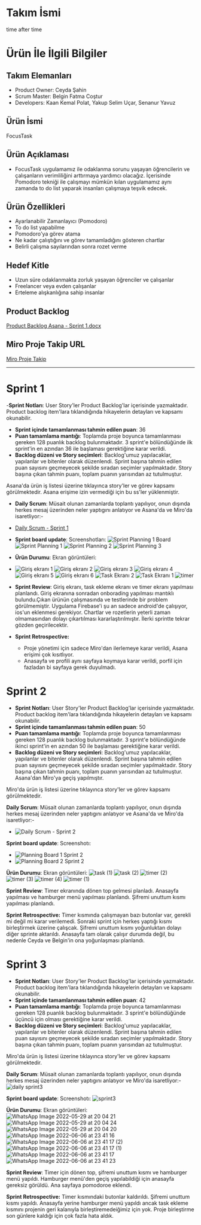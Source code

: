 # Takım İsmi
time after time
# Ürün İle İlgili Bilgiler
## Takım Elemanları
- Product Owner: Ceyda Şahin
- Scrum Master: Belgin Fatma Coştur
- Developers: Kaan Kemal Polat, Yakup Selim Uçar, Senanur Yavuz
## Ürün İsmi
FocusTask
## Ürün Açıklaması
- FocusTask uygulamamız ile odaklanma sorunu yaşayan öğrencilerin ve çalışanların verimliliğini arttırmaya yardımcı olacağız. İçerisinde Pomodoro tekniği ile çalışmayı mümkün kılan uygulamamız aynı zamanda to do list yaparak insanları çalışmaya teşvik edecek.
## Ürün Özellikleri
- Ayarlanabilir Zamanlayıcı (Pomodoro)
- To do list yapabilme
- Pomodoro'ya görev atama
- Ne kadar çalıştığını ve görev tamamladığını gösteren chartlar
- Belirli çalışma sayılarından sonra rozet verme
## Hedef Kitle
- Uzun süre odaklanmakta zorluk yaşayan öğrenciler ve çalışanlar
- Freelancer veya evden çalışanlar
- Erteleme alışkanlığına sahip insanlar
## Product Backlog 
[Product Backlog Asana - Sprint 1.docx](https://github.com/no145flutterapp/no145/files/8650763/Product.Backlog.Asana.-.Sprint.1.docx)
## Miro Proje Takip URL
[Miro Proje Takip](https://miro.com/app/board/uXjVO7wA19E=/?share_link_id=137929258355)

---
# Sprint 1
-**Sprint Notları**: User Story'ler Product Backlog'lar içerisinde yazmaktadır. Product backlog item'lara tıklandığında hikayelerin detayları ve kapsamı okunabilir. 
- **Sprint içinde tamamlanması tahmin edilen puan**: 36
- **Puan tamamlama mantığı**: Toplamda proje boyunca tamamlanması gereken 128 puanlık backlog bulunmaktadır. 3 sprint'e bölündüğünde ilk sprint'in en azından 36 ile başlaması gerektiğine karar verildi.
- **Backlog düzeni ve Story seçimleri**: Backlog'umuz yapılacaklar, yapılanlar ve bitenler olarak düzenlendi. Sprint başına tahmin edilen puan sayısını geçmeyecek şekilde sıradan seçimler yapılmaktadır. Story başına çıkan tahmin puanı, toplam puanın yarısından az tutulmuştur.

 Asana'da ürün iş listesi üzerine tıklayınca story'ler ve görev kapsamı görülmektedir. Asana erişime izin vermediği için bu ss'ler yüklenmiştir.
 
 - **Daily Scrum**: Müsait olunan zamanlarda toplantı yapılıyor, onun dışında herkes mesaj üzerinden neler yaptıgını anlatıyor ve Asana'da ve Miro'da isaretliyor:-
 - [Daily Scrum - Sprint 1](https://user-images.githubusercontent.com/104396899/167386788-a67af617-5bed-423b-945e-5b20f919ad37.png)
 
 - **Sprint board update**: Screenshotları:
 ![Sprint Planning 1 Board](https://user-images.githubusercontent.com/104396899/167392908-ad5cdcb9-073d-4c76-b21e-2b8cd13fe2c9.png)
 ![Sprint Planning 1](https://user-images.githubusercontent.com/104396899/167392919-3ebc536f-00e6-4869-9147-5a1d29354dac.png)
 ![Sprint Planning 2](https://user-images.githubusercontent.com/104396899/167392955-5bae1c2e-fb84-4897-89a6-0e39f529e660.png)
 ![Sprint Planning 3](https://user-images.githubusercontent.com/104396899/167392986-8ffcff0a-1064-4dcb-b9bc-ce5012221dcb.png)
 
 - **Ürün Durumu**: Ekran görüntüleri:
 - ![Giriş ekranı 1](https://user-images.githubusercontent.com/104396899/167448164-e378d77d-a2dc-4e2e-be9e-33422ce86e33.jpeg)
![Giriş ekranı 2](https://user-images.githubusercontent.com/104396899/167448170-e5edfcab-a18f-434b-a613-1f3d2300e891.jpeg)
![Giriş ekranı 3](https://user-images.githubusercontent.com/104396899/167448173-f6e44832-5084-456e-a37f-6e34a7893a05.jpeg)
![Giriş ekranı 4](https://user-images.githubusercontent.com/104396899/167448176-f8b12d1e-b245-4418-a5bf-f7d530f587a3.jpeg)
![Giriş ekranı 5](https://user-images.githubusercontent.com/104396899/167448181-ab31ab87-1f41-4f13-8e60-1007d692c8ff.jpeg)
![Giriş ekranı 6](https://user-images.githubusercontent.com/104396899/167448188-f4abadd3-326f-457f-95d4-21d49a7219ea.jpeg)
![Task Ekranı 2](https://user-images.githubusercontent.com/104396899/167464870-67a526ca-f8de-4c6b-b522-bbd7953c33cb.jpeg)
![Task Ekranı 1](https://user-images.githubusercontent.com/104396899/167464876-a34e77e3-cfb1-44e9-bd43-fed5c688f903.jpeg)
![timer](https://user-images.githubusercontent.com/104396899/167492699-202b144e-43b4-4862-9917-849533b237a4.jpeg)


- **Sprint Review**: 
Giriş ekranı, task ekleme ekranı ve timer ekranı yapılması planlandı. Giriş ekranına sonradan onborading yapılması mantıklı bulundu.Çıkan ürünün çalışmasında ve testlerinde bir problem görülmemiştir. Uygulama Firebase'i şu an sadece android'de çalışıyor, ios'un eklenmesi gerekiyor. Chartlar ve rozetlerin yeterli zaman olmamasından dolayı çıkartılması kararlaştırılmıştır. İlerki sprintte tekrar gözden geçirilecektir.

- **Sprint Retrospective:**
  - Proje yönetimi için sadece Miro'dan ilerlemeye karar verildi, Asana erişimi çok kısıtlıyor.
  - Anasayfa ve profili aynı sayfaya koymaya karar verildi, porfil için fazladan bi sayfaya gerek duyulmadı.

# Sprint 2
- **Sprint Notları**: User Story'ler Product Backlog'lar içerisinde yazmaktadır. Product backlog item'lara tıklandığında hikayelerin detayları ve kapsamı okunabilir.
- **Sprint içinde tamamlanması tahmin edilen puan**: 50
- **Puan tamamlama mantığı**: Toplamda proje boyunca tamamlanması gereken 128 puanlık backlog bulunmaktadır. 3 sprint'e bölündüğünde ikinci sprint'in en azından 50 ile başlaması gerektiğine karar verildi. 
- **Backlog düzeni ve Story seçimleri**: Backlog'umuz yapılacaklar, yapılanlar ve bitenler olarak düzenlendi. Sprint başına tahmin edilen puan sayısını geçmeyecek şekilde sıradan seçimler yapılmaktadır. Story başına çıkan tahmin puanı, toplam puanın yarısından az tutulmuştur. Asana'dan Miro'ya geçiş yapılmıştır.

Miro'da ürün iş listesi üzerine tıklayınca story'ler ve görev kapsamı görülmektedir.
 
 **Daily Scrum**: Müsait olunan zamanlarda toplantı yapılıyor, onun dışında herkes mesaj üzerinden neler yaptıgını anlatıyor ve Asana'da ve Miro'da isaretliyor:-
 - ![Daily Scrum - Sprint 2](https://user-images.githubusercontent.com/104396899/169777397-24bd7472-7942-4d0e-8d35-ec22bccca05f.png)

 **Sprint board update**: Screenshotı:
- ![Planning Board 1 Sprint 2](https://user-images.githubusercontent.com/104396899/169778249-c9265509-b3d1-4656-9fac-8a30957aca82.png)
- ![Planning Board 2 Sprint 2](https://user-images.githubusercontent.com/104396899/169777998-d28a8fd4-4b10-4db6-9ddc-acad974c08b4.png)

 **Ürün Durumu**: Ekran görüntüleri:
![task (1)](https://user-images.githubusercontent.com/104396899/169789666-a311262e-47fd-4b0f-9270-fd15750378ea.png)
![task (2)](https://user-images.githubusercontent.com/104396899/169789676-4a076674-7316-49f3-8184-12da29509d84.png)
![timer (2)](https://user-images.githubusercontent.com/104396899/169789679-0cbfe869-366d-4726-9387-d434d16d87ee.jpeg)
![timer (3)](https://user-images.githubusercontent.com/104396899/169789682-63e7f221-b57c-47cc-9b6b-ca4fdb1f52e8.jpeg)
![timer (4)](https://user-images.githubusercontent.com/104396899/169789683-dbf445e6-cb54-4f5f-a683-07aea8b7a47b.jpeg)
![timer (1)](https://user-images.githubusercontent.com/104396899/169789684-f53a3d8f-9a75-4b19-afc6-7dba48a37d7e.jpeg)

**Sprint Review**: 
Timer ekranında dönen top gelmesi planladı. Anasayfa yapılması ve hamburger menü yapılması planlandı. Şifremi unuttum kısmı yapılması planlandı.

 **Sprint Retrospective:**
Timer kısmında çalışmayan bazı butonlar var, gerekli mi değil mi karar verilemedi. Sonraki sprint için herkes yaptığı  kısmı birleştirmek üzerine çalışcak. Şifremi unuttum kısmı yoğunluktan dolayı diğer sprinte aktarıldı. Anasayfa tam olarak çalışır durumda değil, bu nedenle Ceyda ve Belgin'in ona yoğunlaşması planlandı.

# Sprint 3
- **Sprint Notları**: User Story'ler Product Backlog'lar içerisinde yazmaktadır. Product backlog item'lara tıklandığında hikayelerin detayları ve kapsamı okunabilir.
- **Sprint içinde tamamlanması tahmin edilen puan**: 42
- **Puan tamamlama mantığı**: Toplamda proje boyunca tamamlanması gereken 128 puanlık backlog bulunmaktadır. 3 sprint'e bölündüğünde üçüncü için olması gerektiğine karar verildi. 
- **Backlog düzeni ve Story seçimleri**: Backlog'umuz yapılacaklar, yapılanlar ve bitenler olarak düzenlendi. Sprint başına tahmin edilen puan sayısını geçmeyecek şekilde sıradan seçimler yapılmaktadır. Story başına çıkan tahmin puanı, toplam puanın yarısından az tutulmuştur.

Miro'da ürün iş listesi üzerine tıklayınca story'ler ve görev kapsamı görülmektedir.
 
 **Daily Scrum**: Müsait olunan zamanlarda toplantı yapılıyor, onun dışında herkes mesaj üzerinden neler yaptıgını anlatıyor ve Miro'da isaretliyor:-
![daily sprint3](https://user-images.githubusercontent.com/104396899/172229149-8b2ee79a-9309-45d6-a26d-48a5567cda91.png)

**Sprint board update**: Screenshotı:
![sprint3](https://user-images.githubusercontent.com/104396899/172229331-7aff4b1f-7705-49b1-8689-04257f06e3c5.png)


**Ürün Durumu**: Ekran görüntüleri:
![WhatsApp Image 2022-05-29 at 20 04 21](https://user-images.githubusercontent.com/104396899/172229231-75a8230e-070e-4680-b72c-a9430a486580.jpeg)
![WhatsApp Image 2022-05-29 at 20 04 24](https://user-images.githubusercontent.com/104396899/172229222-a4be4361-cf4f-4f68-a044-bf24da38f4d1.jpeg)
![WhatsApp Image 2022-05-29 at 20 04 20](https://user-images.githubusercontent.com/104396899/172229227-60e204a8-7071-4867-8015-048f694367f0.jpeg)
![WhatsApp Image 2022-06-06 at 23 41 16](https://user-images.githubusercontent.com/104396899/172245448-a73e4c70-44f8-43ea-ae09-17a814a8e600.jpeg)
![WhatsApp Image 2022-06-06 at 23 41 17 (2)](https://user-images.githubusercontent.com/104396899/172245463-079ee11b-5e3d-43fb-94e7-a09440c276dc.jpeg)
![WhatsApp Image 2022-06-06 at 23 41 17 (1)](https://user-images.githubusercontent.com/104396899/172245470-f1734844-9703-4ea6-be67-3a8a5371d2d5.jpeg)
![WhatsApp Image 2022-06-06 at 23 41 17](https://user-images.githubusercontent.com/104396899/172245481-52f380f5-e8f5-4204-ab11-d539b7c24583.jpeg)
![WhatsApp Image 2022-06-06 at 23 41 23](https://user-images.githubusercontent.com/104396899/172245490-6dc2610e-3301-40d6-b99b-0e81fd8a736d.jpeg)



**Sprint Review**: 
Timer için dönen top, şifremi unuttum kısmı ve hamburger menü yapıldı. Hamburger menü'den geçiş yapılabildiği için anasayfa gereksiz görüldü. Ana sayfaya pomodoroe eklendi.

 **Sprint Retrospective:**
Timer kısmındaki butonlar kaldırıldı.  Şifremi unuttum kısmı yapıldı. Anasayfa yerine hamburger menü yapıldı ancak task ekleme kısmını projenin geri kalanıyla birleştiremedeiğimiz için yok. Proje birleştirme son günlere kaldığı için çok fazla hata aldık.
